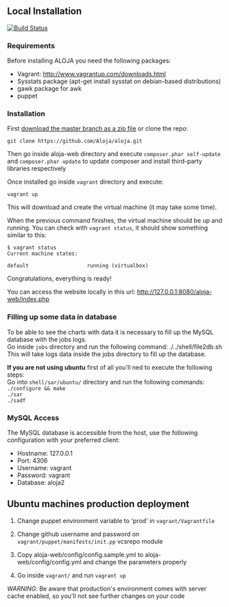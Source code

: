 
## Local Installation
[![Build Status](https://travis-ci.org/Aloja/aloja.svg?branch=aaron)](https://travis-ci.org/Aloja/aloja)
### Requirements

Before installing ALOJA you need the following packages:

- Vagrant: http://www.vagrantup.com/downloads.html
- Sysstats package (apt-get install sysstat on debian-based distributions)
- gawk package for awk 
- puppet

### Installation

First [download the master branch as a zip file](https://github.com/Aloja/aloja/archive/master.zip) or clone the repo:

    git clone https://github.com/Aloja/aloja.git

Then go inside aloja-web directory and execute `composer.phar self-update` and `composer.phar update` to update composer and install third-party libraries respectively  

Once installed go inside `vagrant` directory and execute:

    vagrant up

This will download and create the virtual machine (it may take some time).

When the previous command finishes, the virtual machine should be up and running. You can check with `vagrant status`, it should show something similar to this:

    $ vagrant status
    Current machine states:

    default                   running (virtualbox)

Congratulations, everything is ready!

You can access the website locally in this url: http://127.0.0.1:8080/aloja-web/index.php

### Filling up some data in database
To be able to see the charts with data it is necessary to fill up the MySQL database with the jobs logs.  
Go inside `jobs` directory and run the following command:
./../shell/file2db.sh
This will take logs data inside the jobs directory to fill up the database.  

**If you are not using ubuntu** first of all you'll ned to execute the following steps:  
Go into `shell/sar/ubuntu/` directory and run the following commands:  
`./configure && make`  
`./sar`    
`./sadf`  

### MySQL Access

The MySQL database is accessible from the host, use the following configuration with your preferred client:

- Hostname: 127.0.0.1
- Port: 4306
- Username: vagrant
- Password: vagrant
- Database: aloja2

## Ubuntu machines production deployment
1. Change puppet environment variable to 'prod' in `vagrant/Vagrantfile`

2. Change github username and password on `vagrant/puppet/manifests/init.pp` vcsrepo module

3. Copy aloja-web/config/config.sample.yml to aloja-web/config/config.yml and change the parameters properly

4. Go inside `vagrant/` and run `vagrant up`

*WARNING*: Be aware that production's environment comes with server cache enabled, so you'll not see further changes on your code
